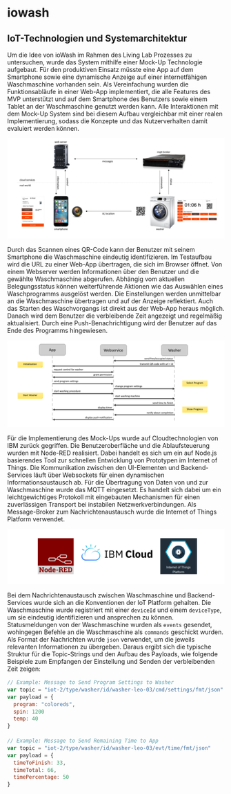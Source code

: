 # iowash

## IoT-Technologien und Systemarchitektur
Um die Idee von ioWash im Rahmen des Living Lab Prozesses zu untersuchen, wurde das System mithilfe einer Mock-Up Technologie aufgebaut. Für den produktiven Einsatz müsste eine App auf dem Smartphone sowie eine dynamische Anzeige auf einer internetfähigen Waschmaschine vorhanden sein. Als Vereinfachung wurden die Funktionsabläufe in einer Web-App implementiert, die alle Features des MVP unterstützt und auf dem Smartphone des Benutzers sowie einem Tablet an der Waschmaschine genutzt werden kann. Alle Interaktionen mit dem Mock-Up System sind bei diesem Aufbau vergleichbar mit einer realen Implementierung, sodass die Konzepte und das Nutzerverhalten damit evaluiert werden können.

![Systemkomponenten](resources/systemkomponenten.png)

Durch das Scannen eines QR-Code kann der Benutzer mit seinem Smartphone die Waschmaschine eindeutig identifizieren. Im Testaufbau wird die URL zu einer Web-App übertragen, die sich im Browser öffnet. Von einem Webserver werden Informationen über den Benutzer und die gewählte Waschmaschine abgerufen. Abhängig vom aktuellen Belegungsstatus können weiterführende Aktionen wie das Auswählen eines Waschprogramms ausgelöst werden. Die Einstellungen werden unmittelbar an die Waschmaschine übertragen und auf der Anzeige reflektiert. Auch das Starten des Waschvorgangs ist direkt aus der Web-App heraus möglich. Danach wird dem Benutzer die verbleibende Zeit angezeigt und regelmäßig aktualisiert. Durch eine Push-Benachrichtigung wird der Benutzer auf das Ende des Programms hingewiesen.

![Kommunikationsabläufe](resources/kommunikationsablaeufe.png)

Für die Implementierung des Mock-Ups wurde auf Cloudtechnologien von IBM zurück gegriffen. Die Benutzeroberfläche und die Ablaufsteuerung wurden mit Node-RED realisiert. Dabei handelt es sich um ein auf Node.js basierendes Tool zur schnellen Entwicklung von Prototypen im Internet of Things. Die Kommunikation zwischen den UI-Elementen und Backend-Services läuft über Websockets für einen dynamischen Informationsaustausch ab. Für die Übertragung von Daten von und zur Waschmaschine wurde das MQTT eingesetzt. Es handelt sich dabei um ein leichtgewichtiges Protokoll mit eingebauten Mechanismen für einen zuverlässigen Transport bei instabilen Netzwerkverbindungen. Als Message-Broker zum Nachrichtenaustausch wurde die Internet of Things Platform verwendet.

![Cloudtechnologien](resources/cloudtechnologien.png)

Bei dem Nachrichtenaustausch zwischen Waschmaschine und Backend-Services wurde sich an die Konventionen der IoT Platform gehalten. Die Waschmaschine wurde registriert mit einer `deviceId` und einem `deviceType`, um sie eindeutig identifizieren und ansprechen zu können. Statusmeldungen von der Waschmaschine wurden als `events` gesendet, wohingegen Befehle an die Waschmaschine als `commands` geschickt wurden. Als Format der Nachrichten wurde `json` verwendet, um die jeweils relevanten Informationen zu übergeben. Daraus ergibt sich die typische Struktur für die Topic-Strings und den Aufbau des Payloads, wie folgende Beispiele zum Empfangen der Einstellung und Senden der verbleibenden Zeit zeigen:

```javascript
// Example: Message to Send Program Settings to Washer
var topic = "iot-2/type/washer/id/washer-leo-03/cmd/settings/fmt/json"
var payload = {
  program: "coloreds",
  spin: 1200
  temp: 40
}

// Example: Message to Send Remaining Time to App
var topic = "iot-2/type/washer/id/washer-leo-03/evt/time/fmt/json"
var payload = {
  timeToFinish: 33,
  timeTotal: 66,
  timePercentage: 50
}
```
